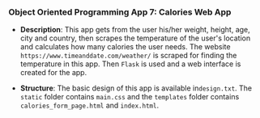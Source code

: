### Object Oriented Programming App 7: Calories Web App

- **Description**: This app gets from the user his/her weight, height,
age, city and country, then scrapes the temperature of the user's location
and calculates how many calories the user needs. 
The website `https://www.timeanddate.com/weather/` is scraped 
for finding the temperature in this app. Then `Flask` is used
and a web interface is created for the app.

- **Structure**: The basic design of this app is available
in`design.txt`. The `static` folder contains `main.css`
and the `templates`
folder contains `calories_form_page.html` and `index.html`.